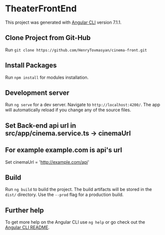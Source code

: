 # TheaterFrontEnd

This project was generated with [Angular CLI](https://github.com/angular/angular-cli) version 7.1.1.

## Clone Project from Git-Hub 
Run `git clone https://github.com/HenryTovmasyan/cinema-front.git`

## Install Packages
Run `npm install` for modules installation.  

## Development server

Run `ng serve` for a dev server. Navigate to `http://localhost:4200/`. The app will automatically reload if you change any of the source files.

## Set Back-end api url in src/app/cinema.service.ts -> cinemaUrl 
## For example example.com is api's url
Set cinemaUrl = 'http://example.com/api'

## Build

Run `ng build` to build the project. The build artifacts will be stored in the `dist/` directory. Use the `--prod` flag for a production build.


## Further help

To get more help on the Angular CLI use `ng help` or go check out the [Angular CLI README](https://github.com/angular/angular-cli/blob/master/README.md).
